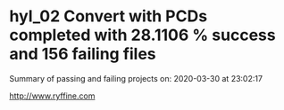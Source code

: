 # hyl_02 Convert with PCDs completed with 28.1106 % success and 156 failing files

Summary of passing and failing projects on: 2020-03-30 at 23:02:17

http://www.ryffine.com
